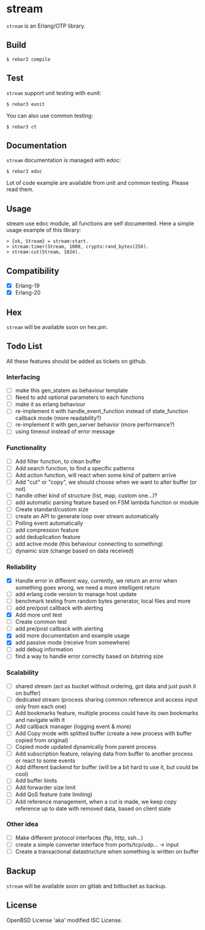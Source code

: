 # stream

`stream` is an Erlang/OTP library.

## Build

    $ rebar3 compile

## Test

`stream` support unit testing with eunit:

    $ rebar3 eunit
	
You can also use common testing:

    $ rebar3 ct

## Documentation

`stream` documentation is managed with edoc:

    $ rebar3 edoc

Lot of code example are available from unit and common testing. Please
read them.

## Usage

stream use edoc module, all functions are self documented. Here a
simple usage example of this library:

    > {ok, Stream} = stream:start.
	> stream:timer(Stream, 1000, crypto:rand_bytes(256).
	> stream:cut(Stream, 1024).

## Compatibility

 - [x] Erlang-19
 - [x] Erlang-20

## Hex

`stream` will be available soon on hex.pm.

## Todo List

All these features should be added as tickets on github.

### Interfacing

 - [ ] make this gen_statem as behaviour template
 - [ ] Need to add optional parameters to each functions
 - [ ] make it as erlang behaviour
 - [ ] re-implement it with handle_event_function instead of state_function callback mode (more readability?)
 - [ ] re-implement it with gen_server behavior (more performance?)
 - [ ] using timeout instead of error message

### Functionality

 - [ ] Add filter function, to clean buffer
 - [ ] Add search function, to find a specific patterns
 - [ ] Add action function, will react when some kind of pattern arrive
 - [ ] Add "cut" or "copy", we should choose when we want to alter buffer (or not)
 - [ ] handle other kind of structure (list, map, custom one...)?
 - [ ] add automatic parsing feature based on FSM lambda function or module
 - [ ] Create standard/custom size
 - [ ] create an API to generate loop over stream automatically
 - [ ] Polling event automatically
 - [ ] add compression feature
 - [ ] add deduplication feature
 - [ ] add active mode (this behaviour connecting to something)
 - [ ] dynamic size (change based on data received)

### Reliability

 - [x] Handle error in different way, currently, we return an error when something goes wrong, we need a more intelligent return
 - [ ] add erlang code version to manage host update
 - [ ] benchmark testing from random bytes generator, local files and more
 - [ ] add pre/post callback with alerting
 - [x] Add more unit test
 - [ ] Create common test
 - [ ] add pre/post callback with alerting
 - [x] add more documentation and example usage
 - [x] add passive mode (receive from somewhere)
 - [ ] add debug information
 - [ ] find a way to handle error correctly based on bitstring size

### Scalability

 - [ ] shared stream (act as bucket without ordering, got data and just push it on buffer)
 - [ ] dedicated stream (process sharing common reference and access input only from each one)
 - [ ] Add bookmarks feature, multiple process could have its own bookmarks and navigate with it
 - [ ] Add callback manager (logging event & more)
 - [ ] Add Copy mode with splitted buffer (create a new process with buffer copied from original)
 - [ ] Copied mode updated dynamically from parent process
 - [ ] Add subscription feature, relaying data from buffer to another process or react to some events
 - [ ] Add different backend for buffer (will be a bit hard to use it, but could be cool)
 - [ ] Add buffer limits
 - [ ] Add forwarder size limit
 - [ ] Add QoS feature (rate limiting)
 - [ ] Add reference management, when a cut is made, we keep copy reference up to date with removed data, based on client state

### Other idea

 - [ ] Make different protocol interfaces (ftp, http, ssh...)
 - [ ] create a simple converter interface from ports/tcp/udp... -> input
 - [ ] Create a transactional datastructure when something is written on buffer

## Backup

`stream` will be available soon on gitlab and bitbucket as backup.

## License

OpenBSD License 'aka' modified ISC License.
